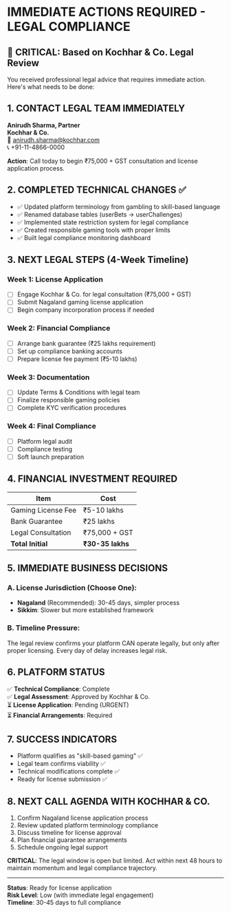 # IMMEDIATE ACTIONS REQUIRED - LEGAL COMPLIANCE

## 🚨 CRITICAL: Based on Kochhar & Co. Legal Review

You received professional legal advice that requires immediate action. Here's what needs to be done:

## 1. CONTACT LEGAL TEAM IMMEDIATELY
**Anirudh Sharma, Partner**  
**Kochhar & Co.**  
📧 anirudh.sharma@kochhar.com  
📞 +91-11-4866-0000  

**Action**: Call today to begin ₹75,000 + GST consultation and license application process.

## 2. COMPLETED TECHNICAL CHANGES ✅
- ✅ Updated platform terminology from gambling to skill-based language
- ✅ Renamed database tables (userBets → userChallenges)
- ✅ Implemented state restriction system for legal compliance
- ✅ Created responsible gaming tools with proper limits
- ✅ Built legal compliance monitoring dashboard

## 3. NEXT LEGAL STEPS (4-Week Timeline)

### Week 1: License Application
- [ ] Engage Kochhar & Co. for legal consultation (₹75,000 + GST)
- [ ] Submit Nagaland gaming license application
- [ ] Begin company incorporation process if needed

### Week 2: Financial Compliance
- [ ] Arrange bank guarantee (₹25 lakhs requirement)
- [ ] Set up compliance banking accounts
- [ ] Prepare license fee payment (₹5-10 lakhs)

### Week 3: Documentation
- [ ] Update Terms & Conditions with legal team
- [ ] Finalize responsible gaming policies
- [ ] Complete KYC verification procedures

### Week 4: Final Compliance
- [ ] Platform legal audit
- [ ] Compliance testing
- [ ] Soft launch preparation

## 4. FINANCIAL INVESTMENT REQUIRED

| Item | Cost |
|------|------|
| Gaming License Fee | ₹5-10 lakhs |
| Bank Guarantee | ₹25 lakhs |
| Legal Consultation | ₹75,000 + GST |
| **Total Initial** | **₹30-35 lakhs** |

## 5. IMMEDIATE BUSINESS DECISIONS

### A. License Jurisdiction (Choose One):
- **Nagaland** (Recommended): 30-45 days, simpler process
- **Sikkim**: Slower but more established framework

### B. Timeline Pressure:
The legal review confirms your platform CAN operate legally, but only after proper licensing. Every day of delay increases legal risk.

## 6. PLATFORM STATUS
✅ **Technical Compliance**: Complete  
✅ **Legal Assessment**: Approved by Kochhar & Co.  
⏳ **License Application**: Pending (URGENT)  
⏳ **Financial Arrangements**: Required  

## 7. SUCCESS INDICATORS
- Platform qualifies as "skill-based gaming" ✅
- Legal team confirms viability ✅
- Technical modifications complete ✅
- Ready for license submission ✅

## 8. NEXT CALL AGENDA WITH KOCHHAR & CO.
1. Confirm Nagaland license application process
2. Review updated platform terminology compliance
3. Discuss timeline for license approval
4. Plan financial guarantee arrangements
5. Schedule ongoing legal support

**CRITICAL**: The legal window is open but limited. Act within next 48 hours to maintain momentum and legal compliance trajectory.

---
**Status**: Ready for license application  
**Risk Level**: Low (with immediate legal engagement)  
**Timeline**: 30-45 days to full compliance